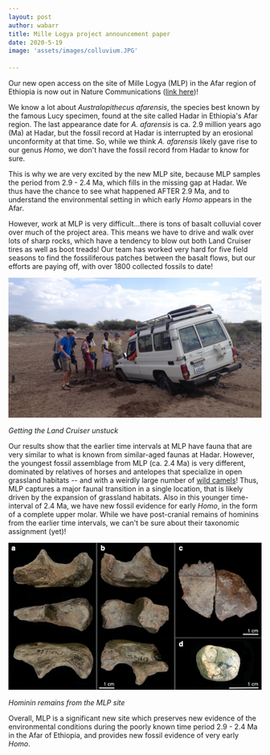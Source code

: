 ```yaml
---
layout: post
author: wabarr
title: Mille Logya project announcement paper
date: 2020-5-19
image: 'assets/images/colluvium.JPG'

---
```


Our new open access on the site of Mille Logya (MLP) in the Afar region of Ethiopia is now out in Nature Communications (<a href="https://www.nature.com/articles/s41467-020-16060-8">link here</a>)!

We know a lot about *Australopithecus afarensis*, the species best known by the famous Lucy specimen, found at the site called Hadar in Ethiopia's Afar region. The last appearance date for *A. afarensis* is ca. 2.9 million years ago (Ma) at Hadar, but the fossil record at Hadar is interrupted by an erosional unconformity at that time.  So, while we think *A. afarensis* likely gave rise to our genus *Homo*, we don't have the fossil record from Hadar to know for sure.  

This is why we are very excited by the new MLP site, because MLP samples the period from 2.9 - 2.4 Ma, which fills in the missing gap at Hadar.  We thus have the chance to see what happened AFTER 2.9 Ma, and to understand the environmental setting in which early *Homo* appears in the Afar.  

However, work at MLP is very difficult...there is tons of basalt colluvial cover over much of the project area. This means we have to drive and walk over lots of sharp rocks, which have a tendency to blow out both Land Cruiser tires as well as boot treads! Our team has worked very hard for five field seasons to find the fossiliferous patches between the basalt flows, but our efforts are paying off, with over 1800 collected fossils to date!

![stuck](/assets/images/stuck.JPG)

*Getting the Land Cruiser unstuck*

Our results show that the earlier time intervals at MLP have fauna that are very similar to what is known from similar-aged faunas at Hadar.  However, the youngest fossil assemblage from MLP (ca. 2.4 Ma) is very different, dominated by relatives of horses and antelopes that specialize in open grassland habitats -- and with a weirdly large number of [wild camels](https://doi.org/10.1007/s10914-019-09489-2)! Thus, MLP captures a major faunal transition in a single location, that is likely driven by the expansion of grassland habitats. Also in this younger time-interval of 2.4 Ma, we have new fossil evidence for early *Homo*, in the form of a complete upper molar. While we have post-cranial remains of hominins from the earlier time intervals, we can't be sure about their taxonomic assignment (yet)!

![homs](/assets/images/MLP-homs.png)

*Hominin remains from the MLP site*

Overall, MLP is a significant new site which preserves new evidence of the environmental conditions during the poorly known time period 2.9 - 2.4 Ma in the Afar of Ethiopia, and provides new fossil evidence of very early *Homo*.

